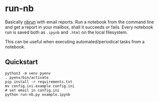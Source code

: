 # run-nb

Basically [nbrun](https://github.com/tritemio/nbrun) with email reports. Run a notebook from the command line and get a report in your mailbox, shall it succeeds or fails. Every notebook run is saved both as `.ipynb` and `.html` on the local filesystem.

This can be useful when executing automated/periodical tasks from a notebook.

## Quickstart

```shell
python3 -m venv pyenv
. pyenv/bin/activate
pip install -r requirements.txt
mv config.ini.example config.ini
# set email in config.ini
python run-nb.py example.ipynb
```
